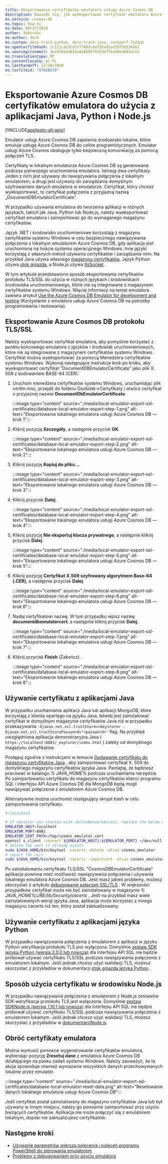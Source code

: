 ```yaml
---
title: Eksportowanie certyfikatów emulatora usługi Azure Cosmos DB
description: Dowiedz się, jak wyeksportować certyfikat emulatora Azure Cosmos DB do użycia z aplikacjami Java, Python i Node.js. Certyfikaty powinny być eksportowane i używane w środowiskach języka i środowiska uruchomieniowego, które nie korzystają z magazynu certyfikatów systemu Windows.
ms.service: cosmos-db
ms.topic: how-to
ms.date: 09/17/2020
author: deborahc
ms.author: dech
ms.custom: devx-track-python, devx-track-java, contperf-fy21q1
ms.openlocfilehash: 1c111ca23ce7cf749dc4a7d5ad2ad39756236ab1
ms.sourcegitcommit: 3ea45bbda81be0a869274353e7f6a99e4b83afe2
ms.translationtype: MT
ms.contentlocale: pl-PL
ms.lasthandoff: 12/10/2020
ms.locfileid: "97028210"
---
```

# <a name="export-the-azure-cosmos-db-emulator-certificates-for-use-with-java-python-and-nodejs-apps"></a>Eksportowanie Azure Cosmos DB certyfikatów emulatora do użycia z aplikacjami Java, Python i Node.js
[!INCLUDE[appliesto-all-apis](includes/appliesto-all-apis.md)]

Emulator usługi Azure Cosmos DB zapewnia środowisko lokalne, które emuluje usługę Azure Cosmos DB do celów programistycznych. Emulator usługi Azure Cosmos obsługuje tylko bezpieczną komunikację za pomocą połączeń TLS.

Certyfikaty w lokalnym emulatorze Azure Cosmos DB są generowane podczas pierwszego uruchomienia emulatora. Istnieją dwa certyfikaty. Jeden z nich jest używany do nawiązywania połączenia z lokalnym emulatorem, a drugi jest używany do zarządzania domyślnym szyfrowaniem danych emulatora w emulatorze. Certyfikat, który chcesz wyeksportować, to certyfikat połączenia z przyjazną nazwą „DocumentDBEmulatorCertificate”.

W przypadku używania emulatora do tworzenia aplikacji w różnych językach, takich jak Java, Python lub Node.js, należy wyeksportować certyfikat emulatora i zaimportować go do wymaganego magazynu certyfikatów.

Język .NET i środowisko uruchomieniowe korzystają z magazynu certyfikatów systemu Windows w celu bezpiecznego nawiązywania połączenia z lokalnym emulatorem Azure Cosmos DB, gdy aplikacja jest uruchomiona na hoście systemu operacyjnego Windows. Inne języki korzystają z własnych metod używania certyfikatów i zarządzania nimi. Na przykład Java używa własnego [magazynu certyfikatów](https://docs.oracle.com/cd/E19830-01/819-4712/ablqw/index.html), Język Python używa [otok gniazda](https://docs.python.org/2/library/ssl.html), a Node.js używa [tlsSocket](https://nodejs.org/api/tls.html#tls_tls_connect_options_callback).

W tym artykule przedstawiono sposób eksportowania certyfikatów protokołu TLS/SSL do użycia w różnych językach i środowiskach środowiska uruchomieniowego, które nie są integrowane z magazynem certyfikatów systemu Windows. Więcej informacji na temat emulatora zawiera artykuł [Use the Azure Cosmos DB Emulator for development and testing](./local-emulator.md) (Korzystanie z emulatora usługi Azure Cosmos DB na potrzeby programowania i testowania).

## <a name="export-the-azure-cosmos-db-tlsssl-certificate"></a><a id="export-emulator-certificate"></a>Eksportowanie Azure Cosmos DB protokołu TLS/SSL

Należy wyeksportować certyfikat emulatora, aby pomyślnie korzystać z punktu końcowego emulatora z języków i środowisk uruchomieniowych, które nie są integrowane z magazynem certyfikatów systemu Windows. Certyfikat można wyeksportować za pomocą Menedżera certyfikatów systemu Windows. Wykonaj następujące instrukcje krok po kroku, aby wyeksportować certyfikat "DocumentDBEmulatorCertificate" jako plik X. 509 z kodowaniem BASE-64 (CER):

1. Uruchom menedżera certyfikatów systemu Windows, uruchamiając plik certlm.msc, przejdź do folderu Osobiste->Certyfikaty i otwórz certyfikat o przyjaznej nazwie **DocumentDbEmulatorCertificate**.

    :::image type="content" source="./media/local-emulator-export-ssl-certificates/database-local-emulator-export-step-1.png" alt-text="Eksportowanie lokalnego emulatora usługi Azure Cosmos DB — krok 1":::

1. Kliknij pozycję **Szczegóły**, a następnie przycisk **OK**.

    :::image type="content" source="./media/local-emulator-export-ssl-certificates/database-local-emulator-export-step-2.png" alt-text="Eksportowanie lokalnego emulatora usługi Azure Cosmos DB — krok 2":::

1. Kliknij pozycję **Kopiuj do pliku...**.

    :::image type="content" source="./media/local-emulator-export-ssl-certificates/database-local-emulator-export-step-3.png" alt-text="Eksportowanie lokalnego emulatora usługi Azure Cosmos DB — krok 3":::

1. Kliknij przycisk **Dalej**.

    :::image type="content" source="./media/local-emulator-export-ssl-certificates/database-local-emulator-export-step-4.png" alt-text="Eksportowanie lokalnego emulatora usługi Azure Cosmos DB — krok 4":::

1. Kliknij pozycję **Nie eksportuj klucza prywatnego**, a następnie kliknij przycisk **Dalej**.

    :::image type="content" source="./media/local-emulator-export-ssl-certificates/database-local-emulator-export-step-5.png" alt-text="Eksportowanie lokalnego emulatora usługi Azure Cosmos DB — krok 5":::

1. Kliknij pozycję **Certyfikat X.509 szyfrowany algorytmem Base-64 (.CER)**, a następnie przycisk **Dalej**.

    :::image type="content" source="./media/local-emulator-export-ssl-certificates/database-local-emulator-export-step-6.png" alt-text="Eksportowanie lokalnego emulatora usługi Azure Cosmos DB — krok 6":::

1. Nadaj certyfikatowi nazwę. W tym przypadku wpisz nazwę **documentdbemulatorcert**, a następnie kliknij przycisk **Dalej**.

    :::image type="content" source="./media/local-emulator-export-ssl-certificates/database-local-emulator-export-step-7.png" alt-text="Eksportowanie lokalnego emulatora usługi Azure Cosmos DB — krok 7":::

1. Kliknij przycisk **Finish** (Zakończ).

    :::image type="content" source="./media/local-emulator-export-ssl-certificates/database-local-emulator-export-step-8.png" alt-text="Eksportowanie lokalnego emulatora usługi Azure Cosmos DB — krok 8":::

## <a name="use-the-certificate-with-java-apps"></a>Używanie certyfikatu z aplikacjami Java

W przypadku uruchamiania aplikacji Java lub aplikacji MongoDB, które korzystają z klienta opartego na języku Java, łatwiej jest zainstalować certyfikat w domyślnym magazynie certyfikatów Java niż w przypadku przekazywania `-Djavax.net.ssl.trustStore=<keystore> -Djavax.net.ssl.trustStorePassword="<password>"` flag. Na przykład uwzględniona aplikacja demonstracyjna Java ( `https://localhost:8081/_explorer/index.html` ) zależy od domyślnego magazynu certyfikatów.

Postępuj zgodnie z instrukcjami w temacie [Dodawanie certyfikatu do magazynu certyfikatów Java](/azure/developer/java/sdk/java-sdk-add-certificate-ca-store) , aby zaimportować certyfikat X. 509 do domyślnego magazynu certyfikatów języka Java. Pamiętaj, że będziesz pracować w katalogu *% JAVA_HOME%* podczas uruchamiania narzędzia. Po zaimportowaniu certyfikatu do magazynu certyfikatów klienci programu SQL i interfejsu API Azure Cosmos DB dla MongoDB będą mogli nawiązywać połączenia z emulatorem Azure Cosmos DB.

Alternatywnie można uruchomić następujący skrypt bash w celu zaimportowania certyfikatu:

```bash
#!/bin/bash

# If emulator was started with /AllowNetworkAccess, replace the below with the actual IP address of it:
EMULATOR_HOST=localhost
EMULATOR_PORT=8081
EMULATOR_CERT_PATH=/tmp/cosmos_emulator.cert
openssl s_client -connect ${EMULATOR_HOST}:${EMULATOR_PORT} </dev/null | sed -ne '/-BEGIN CERTIFICATE-/,/-END CERTIFICATE-/p' > $EMULATOR_CERT_PATH
# delete the cert if already exists
sudo $JAVA_HOME/bin/keytool -cacerts -delete -alias cosmos_emulator
# import the cert
sudo $JAVA_HOME/bin/keytool -cacerts -importcert -alias cosmos_emulator -file $EMULATOR_CERT_PATH
```

Po zainstalowaniu certyfikatu TLS/SSL "CosmosDBEmulatorCertificate" aplikacja powinna mieć możliwość nawiązywania połączenia i używania lokalnego emulatora Azure Cosmos DB. Jeśli masz jakieś problemy, możesz skorzystać z artykułu [debugowanie połączeń SSL/TLS](https://docs.oracle.com/javase/7/docs/technotes/guides/security/jsse/ReadDebug.html) . W większości przypadków certyfikat może nie być zainstalowany w magazynie *% JAVA_HOME%/JRE/lib/Security/cacerts* . Jeśli na przykład masz wiele zainstalowanych wersji języka Java, aplikacja może korzystać z innego magazynu cacerts niż ten, który został zaktualizowany.

## <a name="use-the-certificate-with-python-apps"></a>Używanie certyfikatu z aplikacjami języka Python

W przypadku nawiązywania połączenia z emulatorem z aplikacji w języku Python weryfikacja protokołu TLS jest wyłączona. Domyślnie [zestaw SDK języka Python (wersja 2.0.0 lub nowsza)](sql-api-sdk-python.md) dla interfejsu API SQL nie będzie próbował używać certyfikatu TLS/SSL podczas nawiązywania połączenia z emulatorem lokalnym. Jeśli jednak chcesz użyć walidacji TLS, możesz skorzystać z przykładów w dokumentacji [otok gniazda języka Python](https://docs.python.org/2/library/ssl.html) .

## <a name="how-to-use-the-certificate-in-nodejs"></a>Sposób użycia certyfikatu w środowisku Node.js

W przypadku nawiązywania połączenia z emulatorem z Node.js zestawów SDK weryfikacja protokołu TLS jest wyłączona. Domyślnie [ zestaw SDKNode.js (wersja 1.10.1 lub nowsza)](sql-api-sdk-node.md) dla interfejsu API SQL nie będzie próbował używać certyfikatu TLS/SSL podczas nawiązywania połączenia z emulatorem lokalnym. Jeśli jednak chcesz użyć walidacji TLS, możesz skorzystać z przykładów w [ dokumentacjiNode.js](https://nodejs.org/api/tls.html#tls_tls_connect_options_callback).

## <a name="rotate-emulator-certificates"></a>Obróć certyfikaty emulatora

Można wymusić ponowne wygenerowanie certyfikatów emulatora, wybierając pozycję **Zresetuj dane** z emulatora Azure Cosmos DB działającego na pasku zadań systemu Windows. Należy zauważyć, że ta akcja spowoduje również wymazanie wszystkich danych przechowywanych lokalnie przez emulator.

:::image type="content" source="./media/local-emulator-export-ssl-certificates/database-local-emulator-reset-data.png" alt-text="Resetowanie danych lokalnego emulatora usługi Azure Cosmos DB":::

Jeśli certyfikat został zainstalowany do magazynu certyfikatów Java lub był używany w innym miejscu, należy go ponownie zaimportować przy użyciu bieżących certyfikatów. Aplikacja nie może połączyć się z emulatorem lokalnym, dopóki nie zaktualizujesz certyfikatów.

## <a name="next-steps"></a>Następne kroki

* [Używanie parametrów wiersza polecenia i poleceń programu PowerShell do sterowania emulatorem](emulator-command-line-parameters.md)
* [Problemy z debugowaniem przy użyciu emulatora](troubleshoot-local-emulator.md)
